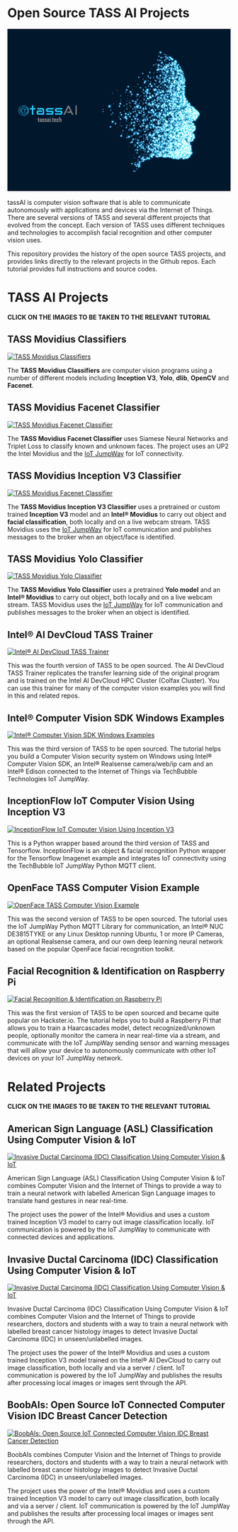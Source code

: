# Open Source TASS AI Projects

![Open Source TASS AI Projects](images/tass-ai.png)

tassAI is computer vision software that is able to communicate autonomously with applications and devices via the Internet of Things. There are several versions of TASS and several different projects that evolved from the concept. Each version of TASS uses different techniques and technologies to accomplish facial recognition and other computer vision uses.

This repository provides the history of the open source TASS projects, and provides links directly to the relevant projects in the Github repos. Each tutorial provides full instructions and source codes.

# TASS AI Projects
**CLICK ON THE IMAGES TO BE TAKEN TO THE RELEVANT TUTORIAL**

## TASS Movidius Classifiers

[![TASS Movidius Classifiers](https://github.com/iotJumpway/IoT-JumpWay-Intel-Examples/raw/master/Intel-Movidius/TASS/images/tass-movidius.jpg)](https://github.com/iotJumpway/IoT-JumpWay-Intel-Examples/tree/master/Intel-Movidius/TASS/)

The **TASS Movidius Classifiers** are computer vision programs using a number of different models including **Inception V3**, **Yolo**, **dlib**, **OpenCV** and **Facenet**.

## TASS Movidius Facenet Classifier

[![TASS Movidius Facenet Classifier](https://github.com/iotJumpway/IoT-JumpWay-Intel-Examples/raw/master/Intel-Movidius/TASS/Facenet/images/facenet.jpg)](https://github.com/iotJumpway/IoT-JumpWay-Intel-Examples/tree/master/Intel-Movidius/TASS/Facenet)

The **TASS Movidius Facenet Classifier** uses Siamese Neural Networks and Triplet Loss to classify known and unknown faces. The project uses an UP2 the Intel Movidius and the [IoT JumpWay](https://iot.techbubbletechnologies.com "IoT JumpWay") for IoT connectivity.

## TASS Movidius Inception V3 Classifier

[![TASS Movidius Facenet Classifier](https://github.com/iotJumpway/IoT-JumpWay-Intel-Examples/raw/master/Intel-Movidius/TASS/InceptionV3/images/tass-movidius.jpg)](https://github.com/iotJumpway/IoT-JumpWay-Intel-Examples/tree/master/Intel-Movidius/TASS/InceptionV3)

The **TASS Movidius Inception V3 Classifier** uses a pretrained or custom trained **Inception V3** model and an **Intel® Movidius** to carry out object and **facial classification**, both locally and on a live webcam stream. TASS Movidius uses the [IoT JumpWay](https://iot.techbubbletechnologies.com "IoT JumpWay") for IoT communication and publishes messages to the broker when an object/face is identified.

## TASS Movidius Yolo Classifier

[![TASS Movidius Yolo Classifier](https://github.com/iotJumpway/IoT-JumpWay-Intel-Examples/raw/master/Intel-Movidius/TASS/Yolo/images/tass-movidius.jpg)](https://github.com/iotJumpway/IoT-JumpWay-Intel-Examples/tree/master/Intel-Movidius/TASS/Yolo)

The **TASS Movidius Yolo Classifier** uses a pretrained **Yolo model** and an **Intel® Movidius** to carry out object, both locally and on a live webcam stream. TASS Movidius uses the [IoT JumpWay](https://iot.techbubbletechnologies.com "IoT JumpWay") for IoT communication and publishes messages to the broker when an object is identified.

## Intel® AI DevCloud TASS Trainer

[![Intel® AI DevCloud TASS Trainer](https://github.com/iotJumpway/IoT-JumpWay-Intel-Examples/raw/master/Intel-AI-DevCloud/images/tass-trainer.jpg)](https://github.com/iotJumpWay/IoT-JumpWay-Intel-Examples/tree/master/Intel-AI-DevCloud/Tass-Trainer)

This was the fourth version of TASS to be open sourced. The AI DevCloud TASS Trainer replicates the transfer learning side of the original program and is trained on the Intel  AI DevCloud HPC Cluster (Colfax Cluster). You can use this trainer for many of the computer vision examples you will find in this and related repos.

## Intel® Computer Vision SDK Windows Examples

[![Intel® Computer Vision SDK Windows Examples](https://github.com/iotJumpWay/IoT-JumpWay-Intel-Examples/raw/master/Intel-Computer-Vision-SDK/TASS-PVL/Windows/images/Intel-Computer-Vision-Windows.png)](https://github.com/iotJumpWay/IoT-JumpWay-Intel-Examples/tree/master/Intel-Computer-Vision-SDK/TASS-PVL/Windows)

This was the third version of TASS to be open sourced. The tutorial helps you build a Computer Vision security system on Windows using Intel® Computer Vision SDK, an Intel® Realsense camera/web/ip cam and an Intel® Edison connected to the Internet of Things via TechBubble Technologies IoT JumpWay.


## InceptionFlow IoT Computer Vision Using Inception V3

[![InceptionFlow IoT Computer Vision Using Inception V3](https://github.com/iotJumpWay/InceptionFlow/raw/master/images/main/InceptionFlow.png)](https://github.com/iotJumpWay/InceptionFlow)

This is a Python wrapper based around the third version of TASS and Tensorflow. InceptionFlow is an object & facial recognition Python wrapper for the Tensorflow Imagenet example and integrates IoT connectivity using the TechBubble IoT JumpWay Python MQTT client.


## OpenFace TASS Computer Vision Example

[![OpenFace TASS Computer Vision Example](https://github.com/iotJumpWay/IoT-JumpWay-Intel-Examples/raw/master/images/NUC-DE3815TYKE/Computer-Vision/OpenFace/Intel-NUC-DE3815TYKE-CV.png)](https://github.com/iotJumpWay/IoT-JumpWay-Intel-Examples/tree/master/Intel-Nuc/DE3815TYKE/Computer-Vision/Python/OpenFace)

This was the second version of TASS to be open sourced. The tutorial uses the IoT JumpWay Python MQTT Library for communication, an Intel® NUC DE3815TYKE or any Linux Desktop running Ubuntu, 1 or more IP Cameras, an optional Realsense camera, and our own deep learning neural network based on the popular OpenFace facial recognition toolkit.


## Facial Recognition & Identification on Raspberry Pi

[![Facial Recognition & Identification on Raspberry Pi](https://github.com/iotJumpway/IoT-JumpWay-RPI-Examples/blob/master/Computer-Vision/images/Raspberry-Pi-Computer-Vision-Example.png)](https://github.com/iotJumpWay/IoT-JumpWay-RPI-Examples/tree/master/Computer-Vision/Python)

This was the first version of TASS to be open sourced and became quite popular on Hackster.io. The tutorial helps you to build a Raspberry Pi that allows you to train a Haarcascades model, detect recognized/unknown people, optionally monitor the camera in near real-time via a stream, and communicate with the IoT JumpWay sending sensor and warning messages that will allow your device to autonomously communicate with other IoT devices on your IoT JumpWay network.


# Related Projects
**CLICK ON THE IMAGES TO BE TAKEN TO THE RELEVANT TUTORIAL**


## American Sign Language (ASL) Classification Using Computer Vision & IoT

[![Invasive Ductal Carcinoma (IDC) Classification Using Computer Vision & IoT](https://github.com/iotJumpway/IoT-JumpWay-Intel-Examples/raw/master/Intel-Movidius/ASL-Classification/images/Sign-Language-Classification.png)](https://github.com/iotJumpway/IoT-JumpWay-Intel-Examples/tree/master/Intel-Movidius/ASL-Classification)

American Sign Language (ASL) Classification Using Computer Vision & IoT combines Computer Vision and the Internet of Things to provide a way to train a neural network with labelled American Sign Language images to translate hand gestures in near real-time.

The project uses the power of the Intel® Movidius and uses a custom trained Inception V3 model to carry out image classification locally. IoT communication is powered by the IoT JumpWay to communicate with connected devices and applications.


## Invasive Ductal Carcinoma (IDC) Classification Using Computer Vision & IoT

[![Invasive Ductal Carcinoma (IDC) Classification Using Computer Vision & IoT](https://github.com/iotJumpway/IoT-JumpWay-Intel-Examples/raw/master/Intel-Movidius/IDC-Classification/images/IDC-Classification.png)](https://github.com/iotJumpway/IoT-JumpWay-Intel-Examples/tree/master/Intel-Movidius/IDC-Classification)

Invasive Ductal Carcinoma (IDC) Classification Using Computer Vision & IoT combines Computer Vision and the Internet of Things to provide researchers, doctors and students with a way to train a neural network with labelled breast cancer histology images to detect Invasive Ductal Carcinoma (IDC) in unseen/unlabelled images.

The project uses the power of the Intel® Movidius and uses a custom trained Inception V3 model trained on the Intel® AI DevCloud to carry out image classification, both locally and via a server / client. IoT communication is powered by the IoT JumpWay and publishes the results after processing local images or images sent through the API.


## BoobAIs: Open Source IoT Connected Computer Vision IDC Breast Cancer Detection

[![BoobAIs: Open Source IoT Connected Computer Vision IDC Breast Cancer Detection](https://github.com/AdamMiltonBarker/BoobAIs/raw/master/V1/Python/Tensorflow/Inception-V3/images/BoobAIsMovidius.jpg)](https://github.com/AdamMiltonBarker/BoobAIs/tree/master/V1/Python/Tensorflow/Inception-V3)

BoobAIs combines Computer Vision and the Internet of Things to provide researchers, doctors and students with a way to train a neural network with labelled breast cancer histology images to detect Invasive Ductal Carcinoma (IDC) in unseen/unlabelled images.

The project uses the power of the Intel® Movidius and uses a custom trained Inception V3 model to carry out image classification, both locally and via a server / client. IoT communication is powered by the IoT JumpWay and publishes the results after processing local images or images sent through the API.


 